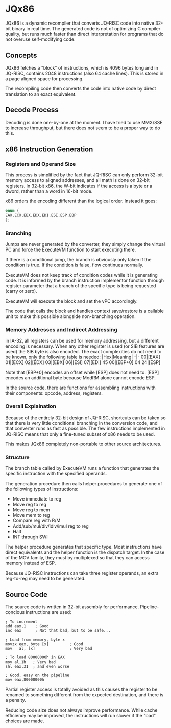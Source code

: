 # JQx86

JQx86 is a dynamic recompiler that converts JQ-RISC code into native 32-bit binary in real time. The generated code is not of optimizing C compiler quality, but runs much faster than direct interpretation for programs that do not overuse self-modifying code.

##  Concepts

JQx86 fetches a "block" of instructions, which is 4096 bytes long and in JQ-RISC, contains 2048 instructions (also 64 cache lines). This is stored in a page aligned space for processing.

The recompiling code then converts the code into native code by direct translation to an exact equivalent.

## Decode Process

Decoding is done one-by-one at the moment. I have tried to use MMX/SSE to increase throughput, but there does not seem to be a proper way to do this.

## x86 Instruction Generation

### Registers and Operand Size

This process is simplified by the fact that JQ-RISC can only perform 32-bit memory access to aligned addresses, and all math is done on 32-bit registers. In 32-bit x86, the W-bit indicates if the access is a byte or a dword, rather than a word in 16-bit mode.

x86 orders the encoding different than the logical order. Instead it goes:

```c
enum {
EAX,ECX,EBX,EDX,EDI,ESI,ESP,EBP
};
```


### Branching

Jumps are never generated by the converter, they simply change the virtual PC and force the ExecuteVM function to start executing there.

If there is a conditional jump, the branch is obviously only taken if the condition is true. If the condition is false, flow continues normally.

ExecuteVM does not keep track of condition codes while it is generating code. It is informed by the branch instruction implementor function through register parameter that a branch of the specific type is being requested (carry or zero).

ExecuteVM will execute the block and set the vPC accordingly.

The code that calls the block and handles context save/restore is a callable unit to make this possible alongside non-branching operation.

### Memory Addresses and Indirect Addressing

in IA-32, all registers can be used for memory addressing, but a different encoding is necessary. When any other register is used (or SIB features are used) the SIB byte is also encoded.  The exact complexities do not need to be known, only the following table is needed:
|Hex|Meaning|
-|-
00|[EAX]
01|[ECX]
02|[EDX]
03|[EBX]
06|[ESI]
07|[EDI]
45 00|[EBP+0]
04 24|[ESP]

Note that [EBP+0] encodes an offset while [ESP] does not need to. [ESP] encodes an additional byte because ModRM alone cannot encode ESP.

In the source code, there are functions for assembling instructions with their components: opcode, address, registers.

### Overall Explaination

Because of the entirely 32-bit design of JQ-RISC, shortcuts can be taken so that there is very little conditional branching in the conversion code, and that converter runs as fast as possible. The few instructions implemented in JQ-RISC means that only a fine-tuned subset of x86 needs to be used.

This makes JQx86 completely non-portable to other source architectures.

### Structure

The branch table called by ExecuteVM runs a function that generates the specific instruction with the specified operands.

The generation procedure then calls helper procedures to generate one of the following types of instructions:
* Move immediate to reg
* Move reg to reg
* Move reg to mem
* Move mem to reg
* Compare reg with R/M
* Add/sub/mul/div/idiv/imul reg to reg
* Halt
* INT through SWI

The helper procedure generates that specific type. Most instructions have direct equivalents and the helper function is the dispatch target. In the case of the MOV family, they must by multiplexed so that they can access memory instead of ESP.

Because JQ-RISC instructions can take three register operands, an extra reg-to-reg may need to be generated.

## Source Code

The source code is written in 32-bit assembly for performance. Pipeline-concious instructions are used:

```
; To increment
add eax,1    ; Good
inc eax      ; Not that bad, but to be safe...

; Load from memory, byte x
movzx eax, byte [x]         ; Good
mov   al, [x]               ; Very bad

; To load 80000000h in EAX
mov al,1h   ; Very bad
shl eax,31  ; and even worse

; Good, easy on the pipeline
mov eax,80000000h
```

Partial register access is totally avoided as this causes the register to be renamed to something different from the expected destination, and there is a penalty.

Reducing code size does not always improve performance. While cache efficiency may be improved, the instructions will run slower if the "bad" choices are made.
